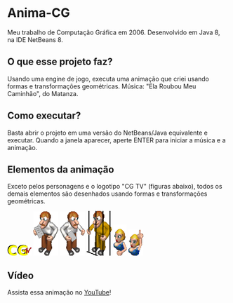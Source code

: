 # Anima-CG
Meu trabalho de Computação Gráfica em 2006. Desenvolvido em Java 8, na IDE NetBeans 8.


## O que esse projeto faz?
Usando uma engine de jogo, executa uma animação que criei usando formas e transformações geométricas. Música: "Ela Roubou Meu Caminhão", do Matanza.


## Como executar?
Basta abrir o projeto em uma versão do NetBeans/Java equivalente e executar. Quando a janela aparecer, aperte ENTER para iniciar a música e a animação.


## Elementos da animação
Exceto pelos personagens e o logotipo "CG TV" (figuras abaixo), todos os demais elementos são desenhados usando formas e transformações geométricas.

![](src/Principal/objetos/log.png) ![](src/Principal/objetos/homem1.png) ![](src/Principal/objetos/homem2.png) ![](src/Principal/objetos/preso.png) ![](src/Principal/objetos/mulher1.png) ![](src/Principal/objetos/mulher2.png)


## Vídeo
Assista essa animação no [YouTube](https://www.youtube.com/watch?v=hWr0y8k9xOE)!

